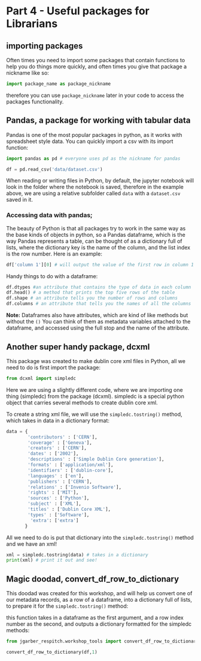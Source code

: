# Part 4 - Useful packages for Librarians

## importing packages

Often times you need to import some packages that contain functions to help you do things more quickly, and often times you give that package a nickname like so:

```python
import package_name as package_nickname
```

therefore you can use `package_nickname` later in your code to access the packages functionality.

## Pandas, a package for working with tabular data
Pandas is one of the most popular packages in python, as it works with spreadsheet style data. You can quickly import a csv with its import function:

```python
import pandas as pd # everyone uses pd as the nickname for pandas

df = pd.read_csv('data/dataset.csv')
```
When reading or writing files in Python, by default, the jupyter notebook will look in the folder where the notebook is saved, therefore in the example above, we are using a relative subfolder called `data` with a `dataset.csv` saved in it.

### Accessing data with pandas;

The beauty of Python is that all packages try to work in the same way as the base kinds of objects in python, so a Pandas dataframe, which is the way Pandas represents a table, can be thought of as a dictionary full of lists, where the dictionary key is the name of the column, and the list index is the row number. Here is an example:

```python
df['column 1'][0] # will output the value of the first row in column 1
```

Handy things to do with a dataframe:

```python
df.dtypes #an attribute that contains the type of data in each column
df.head() # a method that prints the top five rows of the table
df.shape # an attribute tells you the number of rows and columns
df.columns # an attribute that tells you the names of all the columns
```
**Note:** Dataframes also have attributes, which are kind of like methods but without the `()` You can think of them as metadata variables attached to the dataframe, and accessed using the full stop and the name of the attribute.

## Another super handy package, dcxml 

This package was created to make dublin core xml files in Python, all we need to do is first import the package:

```python
from dcxml import simpledc
```
Here we are using a slightly different code, where we are importing one thing (simpledc) from the package (dcxml). simpledc is a special python object that carries several methods to create dublin core xml.

To create a string xml file, we will use the `simpledc.tostring()` method, which takes in data in a dictionary format:

```python
data = {
        'contributors' : ['CERN'],
        'coverage' : ['Geneva'],
        'creators' : ['CERN'],
        'dates' : ['2002'],
        'descriptions' : ['Simple Dublin Core generation'],
        'formats' : ['application/xml'],
        'identifiers' : ['dublin-core'],
        'languages' : ['en'],
        'publishers' : ['CERN'],
        'relations' : ['Invenio Software'],
        'rights' : ['MIT'],
        'sources' : ['Python'],
        'subject' : ['XML'],
        'titles' : ['Dublin Core XML'],
        'types' : ['Software'],
         'extra': ['extra']
       }
```

All we need to do is put that dictionary into the `simpledc.tostring()` method and we have an xml!

```python
xml = simpledc.tostring(data) # takes in a dictionary
print(xml) # print it out and see!
```



## Magic doodad, convert_df_row_to_dictionary

This doodad was created for this workshop, and will help us convert one of our metadata records, as a row of a dataframe, into a dictionary full of lists, to prepare it for the `simpledc.tostring()` method:

this function takes in a dataframe as the first argument, and a row index number as the second, and outputs a dictionary formatted for the simpledc methods:

```python
from jgarber_respitch.workshop_tools import convert_df_row_to_dictionary

convert_df_row_to_dictionary(df,1)
```